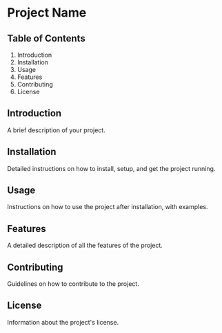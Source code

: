 # Project Name

## Table of Contents
1. Introduction
2. Installation
3. Usage
4. Features
5. Contributing
6. License

## Introduction <a name="introduction"></a>
A brief description of your project.

## Installation <a name="installation"></a>
Detailed instructions on how to install, setup, and get the project running.

## Usage <a name="usage"></a>
Instructions on how to use the project after installation, with examples.

## Features <a name="features"></a>
A detailed description of all the features of the project.

## Contributing <a name="contributing"></a>
Guidelines on how to contribute to the project.

## License <a name="license"></a>
Information about the project's license.